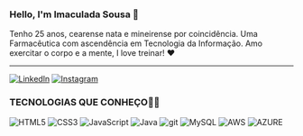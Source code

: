 ### Hello, I'm Imaculada Sousa 🙋
Tenho 25 anos, cearense nata e mineirense por coincidência.
Uma Farmacêutica com ascendência em Tecnologia da Informação.
Amo exercitar o corpo e a mente, I love treinar! ❤️
___________________________________

[![Linkedln](	https://img.shields.io/badge/LinkedIn-0077B5?style=for-the-badge&logo=linkedin&logoColor=white)](https://www.linkedin.com/in/imaculadasousa/)
[![Instagram](https://img.shields.io/badge/Instagram-E4405F?style=for-the-badge&logo=instagram&logoColor=white)](https://www.instagram.com/_imaculadasousa/)

### TECNOLOGIAS QUE CONHEÇO👩‍💻

![HTML5](	https://img.shields.io/badge/HTML5-E34F26?style=for-the-badge&logo=html5&logoColor=white)
![CSS3](https://img.shields.io/badge/CSS3-1572B6?style=for-the-badge&logo=css3&logoColor=white)
![JavaScript](	https://img.shields.io/badge/JavaScript-F7DF1E?style=for-the-badge&logo=javascript&logoColor=black)
![Java](	https://img.shields.io/badge/Java-ED8B00?style=for-the-badge&logo=java&logoColor=white)
![git](https://img.shields.io/badge/GIT-E44C30?style=for-the-badge&logo=git&logoColor=white)
![MySQL](	https://img.shields.io/badge/MySQL-00000F?style=for-the-badge&logo=mysql&logoColor=white)
![AWS](	https://img.shields.io/badge/Amazon_AWS-232F3E?style=for-the-badge&logo=amazon-aws&logoColor=white)
![AZURE](	https://img.shields.io/badge/Microsoft_Azure-0089D6?style=for-the-badge&logo=microsoft-azure&logoColor=white)
